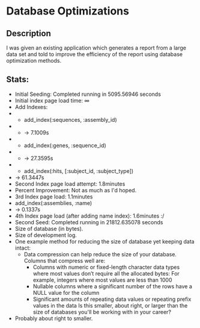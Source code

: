 # Database Optimizations

## Description

I was given an existing application which generates a report from a large data set and told to improve the efficiency of the report using database optimization methods.

## Stats:
* Initial Seeding: Completed running in 5095.56946 seconds
* Initial index page load time: ∞
* Add Indexes:
*   * add_index(:sequences, :assembly_id)
*   * -> 7.1009s
*   * add_index(:genes, :sequence_id)
*   * -> 27.3595s
*   * add_index(:hits, [:subject_id, :subject_type])
* -> 61.3447s
* Second Index page load attempt: 1.8minutes
* Percent Improvement: Not as much as I'd hoped.
* 3rd Index page load: 1.1minutes
* add_index(:assemblies, :name)
* -> 0.1337s
* 4th Index page load (after adding name index): 1.6minutes :/
* Second Seed: Completed running in 21812.635078 seconds
* Size of database (in bytes).
* Size of development log.
* One example method for reducing the size of database yet keeping data intact:
  * Data compression can help reduce the size of your database. Columns that compress well are:
    * Columns with numeric or fixed-length character data types where most values don’t require all the allocated bytes: For example, integers where most values are less than 1000
    * Nullable columns where a significant number of the rows have a NULL value for the column
    * Significant amounts of repeating data values or repeating prefix values in the data
Is this smaller, about right, or larger than the size of databases you'll be working with in your career?
* Probably about right to smaller.
